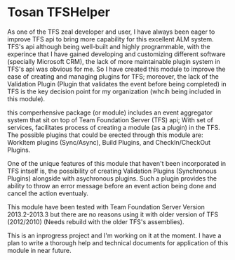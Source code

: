 Tosan TFSHelper
=========

As one of the TFS zeal developer and user, I have always been eager to improve TFS api to bring more capability for this excellent ALM system. 
TFS's api although being well-built and highly programmable, with the experince that I have gained developing and customizing different software (specially Microsoft CRM), the lack of more maintainable plugin system in TFS's api was obvious for me. So I have created this module to improve the ease of creating and managing plugins for TFS; moreover, the lack of the Validation Plugin (Plugin that validates the event before being completed) in TFS is the key decision point for my organization (whcih being included in this module).

this comperhensive package (or module) includes an event aggregator system that sit on top of Team Foundation Server (TFS) api; With set of services, facilitates process of creating a module (as a plugin) in the TFS.
The possible plugins that could be erected through this module are: WorkItem plugins (Sync/Async), Build Plugins, and CheckIn/CheckOut Plugins.

One of the unique features of this module that haven't been incorporated in TFS intself is, the possibility of creating Validation Plugins (Synchronous Plugins) alongside with asychronous plugins. Such a plugin provides the ability to throw an error message before an event action being done and cancel the action eventualy.

This module have been tested with Team Foundation Server Version 2013.2-2013.3 but there are no reasons using it with older version of TFS (2012/2010) (Needs rebuild with the older TFS's assemblies).

This is an inprogress project and I'm working on it at the moment. 
I have a plan to write a thorough help and technical documents for application of this module in near future.
